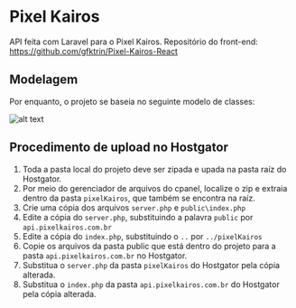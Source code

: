 # Pixel Kairos
API feita com Laravel para o Pixel Kairos. Repositório do front-end: https://github.com/gfktrin/Pixel-Kairos-React

## Modelagem
Por enquanto, o projeto se baseia no seguinte modelo de classes:

![alt text](https://i.imgur.com/IoZcwYT.png)

## Procedimento de upload no Hostgator
1. Toda a pasta local do projeto deve ser zipada e upada na pasta raíz do Hostgator. 
2. Por meio do gerenciador de arquivos do cpanel, localize o zip e extraia dentro da pasta `pixelKairos`, que também se encontra na raíz.
3. Crie uma cópia dos arquivos `server.php` e `public\index.php`
4. Edite a cópia do `server.php`, substituindo a palavra `public` por `api.pixelkairos.com.br`
5. Edite a cópia do `index.php`, substituindo o `..` por `../pixelKairos`
6. Copie os arquivos da pasta public que está dentro do projeto para a pasta `api.pixelkairos.com.br` no Hostgator.
7. Substitua o `server.php` da pasta `pixelKairos` do Hostgator pela cópia alterada.
8. Substitua o `index.php` da pasta `api.pixelkairos.com.br` do Hostgator pela cópia alterada.

